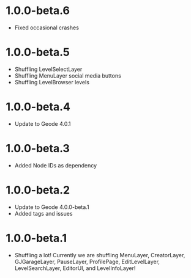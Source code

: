 # 1.0.0-beta.6
- Fixed occasional crashes

# 1.0.0-beta.5
- Shuffling LevelSelectLayer
- Shuffling MenuLayer social media buttons
- Shuffling LevelBrowser levels

# 1.0.0-beta.4
- Update to Geode 4.0.1

# 1.0.0-beta.3
- Added Node IDs as dependency

# 1.0.0-beta.2
- Update to Geode 4.0.0-beta.1
- Added tags and issues

# 1.0.0-beta.1
- Shuffling a lot! Currently we are shuffling MenuLayer, CreatorLayer, GJGarageLayer, PauseLayer, ProfilePage, EditLevelLayer, LevelSearchLayer, EditorUI, and LevelInfoLayer!
